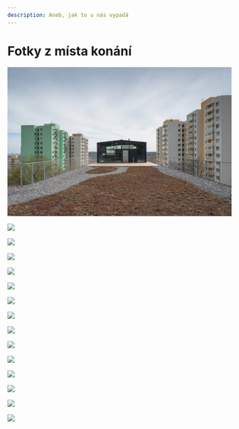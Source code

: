 ```yaml
---
description: Aneb, jak to u nás vypadá
---
```


# Fotky z místa konání

![](<../../../.gitbook/assets/image (2).png>)

![](../../../.gitbook/assets/picture\_7320\_3.jpg-1600x1200-komunitni-centrum-skala-brno-novy-liskovec.jpg)

![](../../../.gitbook/assets/picture\_7320\_4.jpg-1600x1200-komunitni-centrum-skala-brno-novy-liskovec.jpg)

![](../../../.gitbook/assets/picture\_7320\_10.jpg-1600x1200-komunitni-centrum-skala-brno-novy-liskovec.jpg)

![](../../../.gitbook/assets/picture\_7320\_11.jpg-1600x1200-komunitni-centrum-skala-brno-novy-liskovec.jpg)

![](../../../.gitbook/assets/picture\_7320\_12.jpg-1600x1200-komunitni-centrum-skala-brno-novy-liskovec.jpg)

![](../../../.gitbook/assets/picture\_7320\_16.jpg-1600x1200-komunitni-centrum-skala-brno-novy-liskovec.jpg)

![](../../../.gitbook/assets/picture\_7320\_17.jpg-1600x1200-komunitni-centrum-skala-brno-novy-liskovec.jpg)

![](../../../.gitbook/assets/picture\_7320\_18.jpg-1600x1200-komunitni-centrum-skala-brno-novy-liskovec.jpg)

![](../../../.gitbook/assets/picture\_7320\_19.jpg-1600x1200-komunitni-centrum-skala-brno-novy-liskovec.jpg)

![](../../../.gitbook/assets/picture\_7320\_23.jpg-1600x1200-komunitni-centrum-skala-brno-novy-liskovec.jpg)

![](../../../.gitbook/assets/picture\_7320\_25.jpg-1600x1200-komunitni-centrum-skala-brno-novy-liskovec.jpg)

![](../../../.gitbook/assets/picture\_7320\_28.jpg-1600x1200-komunitni-centrum-skala-brno-novy-liskovec.jpg)

![](../../../.gitbook/assets/picture\_7320\_29.jpg-1600x1200-komunitni-centrum-skala-brno-novy-liskovec.jpg)

![](../../../.gitbook/assets/picture\_7320\_30.jpg-1600x1200-komunitni-centrum-skala-brno-novy-liskovec.jpg)
